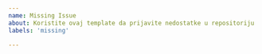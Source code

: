 ```yaml
---
name: Missing Issue
about: Koristite ovaj template da prijavite nedostatke u repositoriju
labels: 'missing'

---
```

